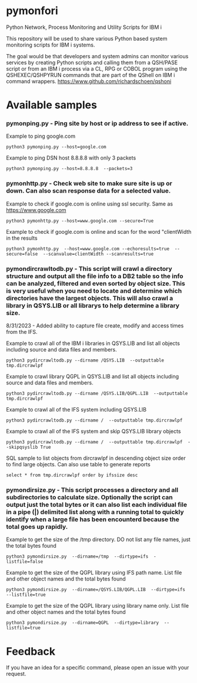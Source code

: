 # pymonfori
Python Network, Process Monitoring and Utility Scripts for IBM i 

This repository will be used to share various Python based system monitoring scripts for IBM i systems.

The goal would be that developers and system admins can monitor various services by creating Python scripts and calling them from a QSH/PASE script or from an IBM i process via a CL, RPG or COBOL program using the QSHEXEC/QSHPYRUN commands that are part of the QShell on IBM i command wrappers. https://www.github.com/richardschoen/qshoni

# Available samples

### pymonping.py - Ping site by host or ip address to see if active. 

Example to ping google.com
```
python3 pymonping.py --host=google.com
```
Example to ping DSN host 8.8.8.8 with only 3 packets
```
python3 pymonping.py --host=8.8.8.8  --packets=3
```

### pymonhttp.py - Check web site to make sure site is up or down. Can also scan response data for a selected value.

Example to check if google.com is online using ssl security. Same as https://www.google.com
```
python3 pymonhttp.py --host=www.google.com --secure=True
```
Example to check if google.com is online and scan for the word "clientWidth in the results
```
python3 pymonhttp.py  --host=www.google.com --echoresults=true  --secure=false  --scanvalue=clientWidth --scanresults=true
```

### pymondircrawltodb.py - This script will crawl a directory structure and output all the file info to a DB2 table so the info can be analyzed, filtered and even sorted by object size. This is very useful when you need to locate and determine which directories have the largest objects. This will also crawl a library in QSYS.LIB or all librarys to help determine a library size.   

8/31/2023 - Added ability to capture file create, modify and access times from the IFS.   

Example to crawl all of the IBM i libraries in QSYS.LIB and list all objects including source and data files and members. 
```
python3 pydircrawltodb.py --dirname /QSYS.LIB  --outputtable tmp.dircrawlpf
```
Example to crawl library QGPL in QSYS.LIB and list all objects including source and data files and members. 
```
python3 pydircrawltodb.py --dirname /QSYS.LIB/QGPL.LIB  --outputtable tmp.dircrawlpf
```
Example to crawl all of the IFS system including QSYS.LIB 
```
python3 pydircrawltodb.py --dirname /  --outputtable tmp.dircrawlpf
```
Example to crawl all of the IFS system and skip QSYS.LIB library objects
```
python3 pydircrawltodb.py --dirname /  --outputtable tmp.dircrawlpf  --skipqsyslib True
```
SQL sample to list objects from dircrawlpf in descending object size order to find large objects. Can also use table to generate reports
```
select * from tmp.dircrawlpf order by ifssize desc
```
### pymondirsize.py - This script processes a directory and all subdirectories to calculate size. Optionally the script can output just the total bytes or it can also list each individual file in a pipe (|) delimited list along with a running total to quickly identify when a large file has been encounterd because the total goes up rapidly.

Example to get the size of the /tmp directory. DO not list any file names, just the total bytes found
```
python3 pymondirsize.py  --dirname=/tmp  --dirtype=ifs  -listfile=false
```
Example to get the size of the QGPL library using IFS path name. List file and other object names and the total bytes found
```
python3 pymondirsize.py  --dirname=/QSYS.LIB/QGPL.LIB  --dirtype=ifs  --listfile=true
```
Example to get the size of the QGPL library using library name only. List file and other object names and the total bytes found
```
python3 pymondirsize.py  --dirname=QGPL  --dirtype=library  --listfile=true
```

# Feedback
If you have an idea for a specific command, please open an issue with your request.
